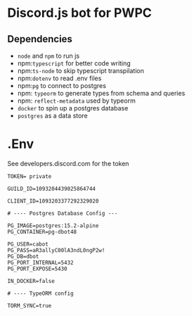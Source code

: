 # Discord.js bot for PWPC

## Dependencies

- `node` and `npm` to run js
- npm:`typescript` for better code writing
- npm:`ts-node` to skip typescript transpilation
- npm:`dotenv` to read .env files
- npm:`pg` to connect to postgres
- npm: `typeorm` to generate types from schema and queries
- npm: `reflect-metadata` used by typeorm
- `docker` to spin up a postgres database
- `postgres` as a data store


# .Env

See developers.discord.com for the token

```
TOKEN= private

GUILD_ID=1093204439025864744

CLIENT_ID=1093203377292329020

# ---- Postgres Database Config ---

PG_IMAGE=postgres:15.2-alpine
PG_CONTAINER=pg-dbot48

PG_USER=cabot
PG_PASS=aR3allyC00lA3ndL0ngP2w!
PG_DB=dbot
PG_PORT_INTERNAL=5432
PG_PORT_EXPOSE=5430

IN_DOCKER=false

# ---- TypeORM config

TORM_SYNC=true
```